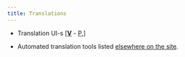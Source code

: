 ```yaml
---
title: Translations
---
```


- Translation UI-s \[[**V**](http://docs.translatehouse.org/projects/virtaal/en/latest/using_virtaal.html) \- [P](https://discourse.suttacentral.net/t/translating-the-four-nikayas/341),\]

- Automated translation tools listed [elsewhere on the site]().